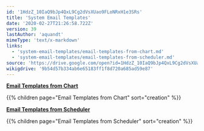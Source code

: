 ```yaml
---
id: '1HdzZ_10IaQ9bJp4QxL9Cg2dVsXUao9FLoNRxH1e3SRs'
title: 'System Email Templates'
date: '2020-02-27T21:26:58.722Z'
version: 39
lastAuthor: 'aquandt'
mimeType: 'text/x-markdown'
links:
  - 'system-email-templates/email-templates-from-chart.md'
  - 'system-email-templates/email-templates-from-scheduler.md'
source: 'https://drive.google.com/open?id=1HdzZ_10IaQ9bJp4QxL9Cg2dVsXUao9FLoNRxH1e3SRs'
wikigdrive: '9b54d57b334ab6e65183ff1f8d720a685ad59e87'
---
```

[**Email Templates from Chart**](system-email-templates/email-templates-from-chart.md)

{{% children page="Email Templates from Chart" sort="creation" %}}

[**Email Templates from Scheduler**](system-email-templates/email-templates-from-scheduler.md)

{{% children page="Email Templates from Scheduler" sort="creation" %}}
